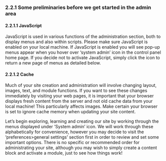 ### 2.2.1 Some preliminaries before we get started in the admin area  

#### 2.2.1.1 JavaScript

JavaScript is used in various functions of the administration section, both to display menus and also within scripts. Please make sure JavaScript is enabled on your local machine. If JavaScript is enabled you will see pop-up menus appear when you hover over ‘system admin’ icon in the control panel home page. If you decide not to activate JavaScript, simply click the icon to return a new page of menus as detailed below.

#### 2.2.1.2 Cache 
Much of your site creation and administration will involve changing layout, images, text, and module functions. If you want to see these changes immediately by visiting your web pages, it is important that your browser displays fresh content from the server and not old cache data from your local machine! This particularly affects images.  Make certain your browser is set to ignore cache memory when updating your site content.

Let’s begin exploring, learning and creating our site by working through the menus displayed under ‘System admin’ icon. We will work through these alphabetically for convenience, however you may decide to visit the ‘preferences>general settings’ section first in order to review and set some important options. There is no specific or recommended order for administrating your site, although you may wish to simply create a content block and activate a module, just to see how things work! 
